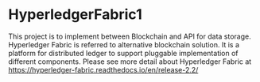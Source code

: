 # HyperledgerFabric1
This project is to implement between Blockchain and API for data storage. Hyperledger Fabric is referred to alternative blockchain solution. It is a platform for distributed ledger to support pluggable implementation of different components. Please see more detail about Hyperledger Fabric at https://hyperledger-fabric.readthedocs.io/en/release-2.2/
